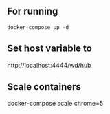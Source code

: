 ## For running
`docker-compose up -d`

## Set host variable to
http://localhost:4444/wd/hub

## Scale containers
docker-compose scale chrome=5
